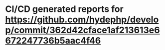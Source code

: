 # CI/CD generated reports for https://github.com/hydephp/develop/commit/362d42cface1af213613e6672247736b5aac4f46
